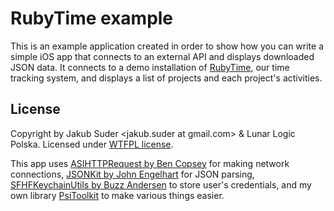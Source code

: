 # RubyTime example

This is an example application created in order to show how you can write a simple iOS app that connects to an external API and displays downloaded JSON data. It connects to a demo installation of [RubyTime](http://rubytime.org), our time tracking system, and displays a list of projects and each project's activities.

## License

Copyright by Jakub Suder <jakub.suder at gmail.com> & Lunar Logic Polska. Licensed under [WTFPL license](http://sam.zoy.org/wtfpl/).

This app uses [ASIHTTPRequest by Ben Copsey](https://github.com/pokeb/asi-http-request) for making network connections, [JSONKit by John Engelhart](https://github.com/johnezang/JSONKit) for JSON parsing, [SFHFKeychainUtils by Buzz Andersen](https://github.com/ldandersen/scifihifi-iphone/tree/master/security) to store user's credentials, and my own library [PsiToolkit](https://github.com/psionides/PsiToolkit) to make various things easier.

